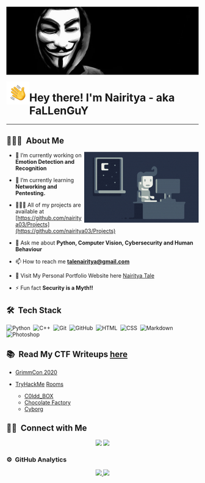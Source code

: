 <p align="center"><img alt="Anonymous" src="./assets/Anonymous.jpg" width ="1024" ></p>

<img alt="Hand Wave" src="./assets/Hand%20Wave.gif" width='60' align="left"/><h1>Hey there! I'm Nairitya - aka FaLLenGuY</h1>

-----------------------------------------

<!-- ## 👋 &nbsp;Hey there! I'm Nairitya -->

## 👨🏻‍💻 &nbsp;About Me

<img alt="Night Coding" src="./assets/Night-Coding.gif" align="right"/>

- 🔭 I’m currently working on **Emotion Detection and Recognition**

- 🌱 I’m currently learning **Networking and Pentesting.**

- 🧑🏻‍💻 All of my projects are available at [https://github.com/nairitya03/Projects](https://github.com/nairitya03/Projects)

- 💬 Ask me about **Python, Computer Vision, Cybersecurity and Human Behaviour**

- 📫 How to reach me **talenairitya@gmail.com**

- 🔗 Visit My Personal Portfolio Website here [Nairitya Tale](https://nairitya03.github.io/)

- ⚡ Fun fact **Security is a Myth!!**

<!--img alt="Night Coding" src="./assets/Night-Coding.gif" align="right"/-->

## 🛠 &nbsp;Tech Stack

![Python](https://img.shields.io/badge/-Python-05122A?style=flat&logo=python)&nbsp;
![C++](https://img.shields.io/badge/-C++-05122A?style=flat&logo=C%2B%2B&logoColor=00599C)&nbsp;
![Git](https://img.shields.io/badge/-Git-05122A?style=flat&logo=git)&nbsp;
![GitHub](https://img.shields.io/badge/-GitHub-05122A?style=flat&logo=github)&nbsp;
![HTML](https://img.shields.io/badge/-HTML-05122A?style=flat&logo=HTML5)&nbsp;
![CSS](https://img.shields.io/badge/-CSS-05122A?style=flat&logo=CSS3&logoColor=1572B6)&nbsp;
![Markdown](https://img.shields.io/badge/-Markdown-05122A?style=flat&logo=markdown)&nbsp;
![Photoshop](https://img.shields.io/badge/-Photoshop-05122A?style=flat&logo=adobe-photoshop)&nbsp;

## 📚 &nbsp;Read My CTF Writeups [here](https://nairitya03.github.io/CTF-WriteUps/)

- [GrimmCon 2020](https://nairitya03.github.io/CTF-WriteUps/GrimmCon%20CTF%202020/)

- [TryHackMe](https://tryhackme.com/) [Rooms](https://nairitya03.github.io/CTF-WriteUps/THM/) 

    - [C0ldd_BOX](https://nairitya03.github.io/CTF-WriteUps/THM/C0ldd_BOX)
    - [Chocolate Factory](https://nairitya03.github.io/CTF-WriteUps/THM/Chocolate%20Factory)
    - [Cyborg](https://nairitya03.github.io/CTF-WriteUps/THM/Cyborg/)
  
## 🤝🏻 &nbsp;Connect with Me

<p align="center">
<a href="https://nairitya03.github.io"><img src="https://img.shields.io/badge/-nairitya03.github.io-3423A6?style=flat&logo=Google-Chrome&logoColor=white"/></a>
<a href="https://linkedin.com/in/nairityatale"><img src="https://img.shields.io/badge/-Nairitya%20Tale-0077B5?style=flat&logo=Linkedin&logoColor=white"/></a>

### ⚙️ &nbsp;GitHub Analytics

<p align="center">
<a href="https://github.com/nairitya03">
  <img height="180em" src="https://github-readme-stats.vercel.app/api/top-langs?username=nairitya03&show_icons=true&theme=algolia&include_all_commits=true&count_private=true"/>
  <img height="180em" src="https://github-readme-stats.vercel.app/api/top-langs?username=nairitya03&layout=compact&langs_count=8&theme=algolia"/>
</a>
</p>
